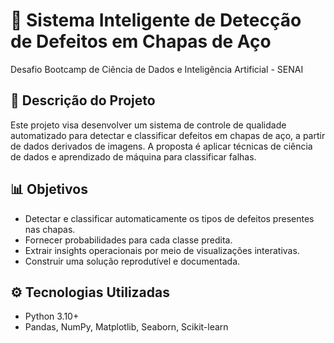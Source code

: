 # 🧠 Sistema Inteligente de Detecção de Defeitos em Chapas de Aço

Desafio Bootcamp de Ciência de Dados e Inteligência Artificial - SENAI

## 📌 Descrição do Projeto

Este projeto visa desenvolver um sistema de controle de qualidade automatizado para detectar e classificar defeitos em chapas de aço, a partir de dados derivados de imagens. A proposta é aplicar técnicas de ciência de dados e aprendizado de máquina para classificar falhas.


## 📊 Objetivos

- Detectar e classificar automaticamente os tipos de defeitos presentes nas chapas.
- Fornecer probabilidades para cada classe predita.
- Extrair insights operacionais por meio de visualizações interativas.
- Construir uma solução reprodutível e documentada.

## ⚙️ Tecnologias Utilizadas

- Python 3.10+
- Pandas, NumPy, Matplotlib, Seaborn, Scikit-learn



